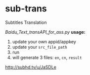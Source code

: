 
# sub-trans

Subtitles Translation

*Baidu_Text_transAPI_for_ass.py* **usage:**

 1. update your own appid/appkey
 2. update your `src_file_path`
 3. run
 4. will generate 3 files: `en`, `cn`, `result`

http://subhd.tv/u/JaSDLe
